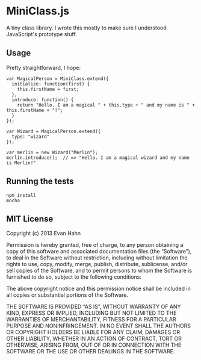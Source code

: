 MiniClass.js
============

A tiny class library. I wrote this mostly to make sure I understood JavaScript's prototype stuff.

Usage
-----

Pretty straightforward, I hope:

    var MagicalPerson = MiniClass.extend({
      initialize: function(first) {
        this.firstName = first;
      },
      introduce: function() {
        return "Hello. I am a magical " + this.type + " and my name is " + this.firstName + "!";
      }
    });

    var Wizard = MagicalPerson.extend({
      type: "wizard"
    });

    var merlin = new Wizard("Merlin");
    merlin.introduce();  // => "Hello. I am a magical wizard and my name is Merlin!"

Running the tests
-----------------

    npm install
    mocha

MIT License
-----------

Copyright (c) 2013 Evan Hahn

Permission is hereby granted, free of charge, to any person obtaining a copy of this software and associated documentation files (the “Software”), to deal in the Software without restriction, including without limitation the rights to use, copy, modify, merge, publish, distribute, sublicense, and/or sell copies of the Software, and to permit persons to whom the Software is furnished to do so, subject to the following conditions:

The above copyright notice and this permission notice shall be included in all copies or substantial portions of the Software.

THE SOFTWARE IS PROVIDED “AS IS”, WITHOUT WARRANTY OF ANY KIND, EXPRESS OR IMPLIED, INCLUDING BUT NOT LIMITED TO THE WARRANTIES OF MERCHANTABILITY, FITNESS FOR A PARTICULAR PURPOSE AND NONINFRINGEMENT. IN NO EVENT SHALL THE AUTHORS OR COPYRIGHT HOLDERS BE LIABLE FOR ANY CLAIM, DAMAGES OR OTHER LIABILITY, WHETHER IN AN ACTION OF CONTRACT, TORT OR OTHERWISE, ARISING FROM, OUT OF OR IN CONNECTION WITH THE SOFTWARE OR THE USE OR OTHER DEALINGS IN THE SOFTWARE.
